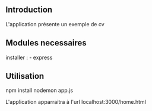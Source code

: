 ## Introduction

L'application présente un exemple de cv

## Modules necessaires

installer : 
    - express

## Utilisation

npm install
nodemon app.js

L'application apparraitra à l'url localhost:3000/home.html
